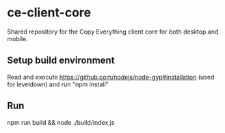 # ce-client-core
Shared repository for the Copy Everything client core for both desktop and mobile.

## Setup build environment
Read and execute https://github.com/nodejs/node-gyp#installation (used for leveldown) and run "npm install"


## Run
npm run build && node ./build/index.js